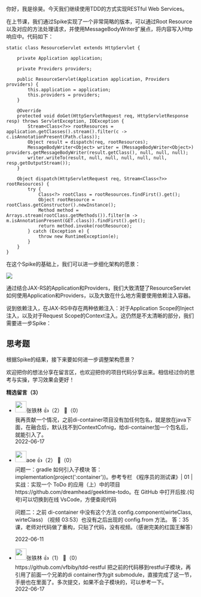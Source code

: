 你好，我是徐昊。今天我们继续使用TDD的方式实现RESTful Web Services。

在上节课，我们通过Spike实现了一个非常简略的版本，可以通过Root Resource以及对应的方法处理请求，并使用MessageBodyWriter扩展点，将内容写入Http响应中。代码如下：

```
static class ResourceServlet extends HttpServlet {

    private Application application;
    
    private Providers providers;
    
    public ResourceServlet(Application application, Providers providers) {
        this.application = application;
        this.providers = providers;
    }
    
    @Override
    protected void doGet(HttpServletRequest req, HttpServletResponse resp) throws ServletException, IOException {
        Stream<Class<?>> rootResources = application.getClasses().stream().filter(c -> c.isAnnotationPresent(Path.class));
        Object result = dispatch(req, rootResources);
        MessageBodyWriter<Object> writer = (MessageBodyWriter<Object>) providers.getMessageBodyWriter(result.getClass(), null, null, null);
        writer.writeTo(result, null, null, null, null, null, resp.getOutputStream());
    }
    
    Object dispatch(HttpServletRequest req, Stream<Class<?>> rootResources) {
        try {
            Class<?> rootClass = rootResources.findFirst().get();
            Object rootResource = rootClass.getConstructor().newInstance();
            Method method = Arrays.stream(rootClass.getMethods()).filter(m -> m.isAnnotationPresent(GET.class)).findFirst().get();
            return method.invoke(rootResource);
        } catch (Exception e) {
            throw new RuntimeException(e);
        }
    }
}
```

在这个Spike的基础上，我们可以进一步细化架构的愿景：

![](https://static001.geekbang.org/resource/image/16/e1/165d9ce2d5223bf6498b9c1ceffa71e1.jpg?wh=8000x4500)

通过结合JAX-RS的Application和Providers，我们大致清楚了ResourceServlet如何使用Application和Providers，以及大致在什么地方需要使用依赖注入容器。

说到依赖注入，在JAX-RS中存在两种依赖注入：对于Application Scope的Inject注入，以及对于Request Scope的Context注入。这仍然是不太清晰的部分，我们需要进一步Spike：

## 思考题

根据Spike的结果，接下来要如何进一步调整架构愿景？

欢迎把你的想法分享在留言区，也欢迎把你的项目代码分享出来。相信经过你的思考与实操，学习效果会更好！
<div><strong>精选留言（3）</strong></div><ul>
<li><img src="https://static001.geekbang.org/account/avatar/00/10/e9/22/7606c6ba.jpg" width="30px"><span>张铁林</span> 👍（2） 💬（0）<div>我再贡献一个情况，之前di-container项目没有加任何包名，就是放在java下面，在融合后，默认找不到ContextCofnig，给di-container加一个包名后，就能引入了。</div>2022-06-17</li><br/><li><img src="https://static001.geekbang.org/account/avatar/00/11/1d/de/62bfa83f.jpg" width="30px"><span>aoe</span> 👍（2） 💬（0）<div>问题一：gradle 如何引入子模块
答：implementation(project(&#39;:container&#39;))。参考专栏 《程序员的测试课》| 01 | 实战：实现一个 ToDo 的应用（上）中的项目 https:&#47;&#47;github.com&#47;dreamhead&#47;geektime-todo。在 GitHub 中打开后按.(句号)可以切换到在线 VsCode，方便查阅代码

问题二：之前 di-container 中没有这个方法 config.component(wirteClass, wirteClass) （视频 03:53）也没有之后出现的 config.from 方法。
答：35课，老师对代码做了重构，只贴了代码，没有视频。（感谢完美的红国王解答）</div>2022-06-11</li><br/><li><img src="https://static001.geekbang.org/account/avatar/00/10/e9/22/7606c6ba.jpg" width="30px"><span>张铁林</span> 👍（1） 💬（0）<div>https:&#47;&#47;github.com&#47;vfbiby&#47;tdd-restful
把之前的代码移到restful子模块，再引用了前面一个兄弟的di container作为git submodule，直接完成了这一节，手册也在里面了。多次提交，如果不会子模块的，可以参考一下。</div>2022-06-17</li><br/>
</ul>